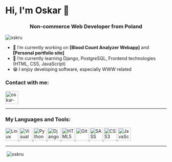<h1>Hi, I'm Oskar 👋</h1>
<h3 align="center">Non-commerce Web Developer from Poland</h3>

<p align="left"> <img src="https://komarev.com/ghpvc/?username=oskru&label=Profile%20views&color=0e75b6&style=flat" alt="oskru" /> </p>

- 🔭 I’m currently working on <b>[Blood Count Analyzer Webapp]</b> and <b>[Personal portfolio site]</b>
- 🌱 I’m currently learning Django, PostgreSQL, Frontend technologies (HTML, CSS, JavaScript)
- 😁 I enjoy developing software, especially WWW related

### Contact with me:
<a href="https://www.linkedin.com/in/oskar-krupa-a79314205/" target="blank"><img align="center" src="https://user-images.githubusercontent.com/78699146/169061619-2c12e6d9-e667-4668-a136-6718719f8cfb.svg" alt="oskar-krupa-a79314205" height="40" width="40" /></a>

---

### My Languages and Tools:
<p align="left"> 
<a href="https://www.linux.org/" target="_blank"> <img src="https://user-images.githubusercontent.com/78699146/169056808-a8d5b2af-5ace-4a35-ad05-e4f204ace0aa.svg" alt="Linux" width="40" height="40"/> </a>
<a href="https://code.visualstudio.com/" target="_blank"> <img src="https://user-images.githubusercontent.com/78699146/169049866-24784140-ec17-46b7-9c17-2682b1157bcc.svg" alt="Visual Studio Code" width="40" height="40"/> </a>
<a href="https://www.python.org" target="_blank"> <img src="https://user-images.githubusercontent.com/78699146/169049811-a12e26a2-55e4-4773-9ce5-22df7d17e1f7.svg" alt="Python" width="40" height="40"/> </a>
<a href="https://www.djangoproject.com/" target="_blank"> <img src="https://user-images.githubusercontent.com/78699146/169049844-f5e768a2-f955-4c9e-9941-357ceaeb2842.svg" alt="Django" width="40" height="40"/> </a>
<a href="https://www.w3.org/html/" target="_blank"> <img src="https://user-images.githubusercontent.com/78699146/169049940-df4697e0-ca6b-42a1-83a5-86f9537c4744.svg" alt="HTML5" width="40" height="40"/>
<a href="https://git-scm.com/" target="_blank"><img src="https://user-images.githubusercontent.com/78699146/169049916-26d598ff-a75c-4f26-b28f-04577275d059.svg" alt="Git" width="40" height="40"/> </a>
<a href="https://sass-lang.com/" target="_blank"><img src="https://user-images.githubusercontent.com/78699146/189131375-535de58b-d661-4643-a2f2-e25a47ea721f.png" alt="SASS" width="40" height="40"/> </a>
<a href="https://www.w3.org/TR/2001/WD-css3-roadmap-20010523/" target="_blank"><img src="https://user-images.githubusercontent.com/78699146/189131750-b451af82-9534-4fcf-af2b-c56079fe8622.png" alt="CSS3" width="40" height="40"/> </a>
<a href="https://developer.mozilla.org/en-US/docs/Web/JavaScript/" target="_blank"><img src="https://user-images.githubusercontent.com/78699146/189132103-9d4fb211-51ba-4b60-a8c4-75a8c10f7efd.png" alt="JavaScript" width="40" height="40"/> </a>
</p>

---

<p>&nbsp;<img align="center" src="https://github-readme-stats.vercel.app/api?username=oskru&show_icons=true&locale=en" alt="oskru" /></p>

